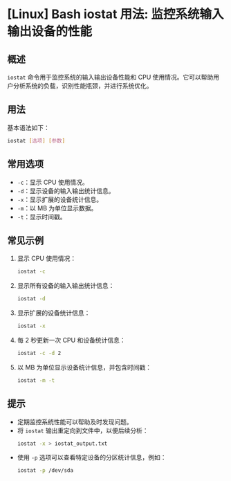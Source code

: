 # [Linux] Bash iostat 用法: 监控系统输入输出设备的性能

## 概述
`iostat` 命令用于监控系统的输入输出设备性能和 CPU 使用情况。它可以帮助用户分析系统的负载，识别性能瓶颈，并进行系统优化。

## 用法
基本语法如下：
```bash
iostat [选项] [参数]
```

## 常用选项
- `-c`：显示 CPU 使用情况。
- `-d`：显示设备的输入输出统计信息。
- `-x`：显示扩展的设备统计信息。
- `-m`：以 MB 为单位显示数据。
- `-t`：显示时间戳。

## 常见示例
1. 显示 CPU 使用情况：
   ```bash
   iostat -c
   ```

2. 显示所有设备的输入输出统计信息：
   ```bash
   iostat -d
   ```

3. 显示扩展的设备统计信息：
   ```bash
   iostat -x
   ```

4. 每 2 秒更新一次 CPU 和设备统计信息：
   ```bash
   iostat -c -d 2
   ```

5. 以 MB 为单位显示设备统计信息，并包含时间戳：
   ```bash
   iostat -m -t
   ```

## 提示
- 定期监控系统性能可以帮助及时发现问题。
- 将 `iostat` 输出重定向到文件中，以便后续分析：
  ```bash
  iostat -x > iostat_output.txt
  ```
- 使用 `-p` 选项可以查看特定设备的分区统计信息，例如：
  ```bash
  iostat -p /dev/sda
  ```